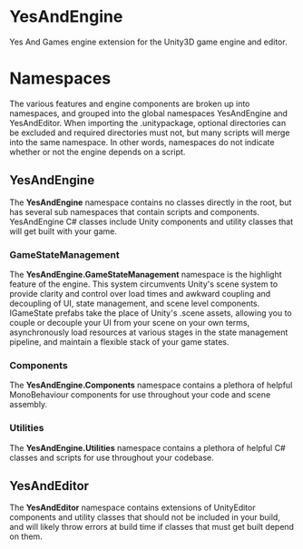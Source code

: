 # YesAndEngine
Yes And Games engine extension for the Unity3D game engine and editor.

# Namespaces
The various features and engine components are broken up into namespaces, and grouped into the global namespaces YesAndEngine and YesAndEditor. When importing the .unitypackage, optional directories can be excluded and required directories must not, but many scripts will merge into the same namespace. In other words, namespaces do not indicate whether or not the engine depends on a script.

## YesAndEngine
The **YesAndEngine** namespace contains no classes directly in the root, but has several sub namespaces that contain scripts and components. YesAndEngine C# classes include Unity components and utility classes that will get built with your game.

### GameStateManagement
The **YesAndEngine.GameStateManagement** namespace is the highlight feature of the engine. This system circumvents Unity's scene system to provide clarity and control over load times and awkward coupling and decoupling of UI, state management, and scene level components. IGameState prefabs take the place of Unity's .scene assets, allowing you to couple or decouple your UI from your scene on your own terms, asynchronously load resources at various stages in the state management pipeline, and maintain a flexible stack of your game states.

### Components
The **YesAndEngine.Components** namespace contains a plethora of helpful MonoBehaviour components for use throughout your code and scene assembly.

### Utilities
The **YesAndEngine.Utilities** namespace contains a plethora of helpful C# classes and scripts for use throughout your codebase.

## YesAndEditor
The **YesAndEditor** namespace contains extensions of UnityEditor components and utility classes that should not be included in your build, and will likely throw errors at build time if classes that must get built depend on them.
